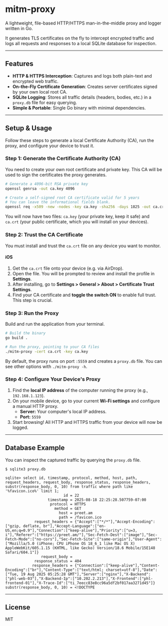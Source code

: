 # mitm-proxy

A lightweight, file-based HTTP/HTTPS man-in-the-middle proxy and logger written in Go.

It generates TLS certificates on the fly to intercept encrypted traffic and logs all requests and responses to a local SQLite database for inspection.

---

## Features

- **HTTP & HTTPS Interception**: Captures and logs both plain-text and encrypted web traffic.
- **On-the-Fly Certificate Generation**: Creates server certificates signed by your own local root CA.
- **SQLite Logging**: Stores all traffic details (headers, bodies, etc.) in a `proxy.db` file for easy querying.
- **Simple & Portable**: Single Go binary with minimal dependencies.

---

## Setup & Usage

Follow these steps to generate a local Certificate Authority (CA), run the proxy, and configure your device to trust it.

### **Step 1: Generate the Certificate Authority (CA)**

You need to create your own root certificate and private key. This CA will be used to sign the certificates the proxy generates.

```bash
# Generate a 4096-bit RSA private key
openssl genrsa -out ca.key 4096

# Create a self-signed root CA certificate valid for 5 years
# You can leave the informational fields blank.
openssl req -x509 -new -nodes -key ca.key -sha256 -days 1825 -out ca.crt
```

You will now have two files: `ca.key` (your private key, keep it safe) and `ca.crt` (your public certificate, which you will install on your devices).

### **Step 2: Trust the CA Certificate**

You must install and trust the `ca.crt` file on any device you want to monitor.

#### **iOS**

1.  Get the `ca.crt` file onto your device (e.g. via AirDrop).
2.  Open the file. You will be prompted to review and install the profile in **Settings**.
3.  After installing, go to **Settings \> General \> About \> Certificate Trust Settings**.
4.  Find your CA certificate and **toggle the switch ON** to enable full trust. This step is crucial.

### **Step 3: Run the Proxy**

Build and run the application from your terminal.

```bash
# Build the binary
go build .

# Run the proxy, pointing to your CA files
./mitm-proxy -cert ca.crt -key ca.key
```

By default, the proxy runs on port `:5559` and creates a `proxy.db` file. You can see other options with `./mitm-proxy -h`.

### **Step 4: Configure Your Device's Proxy**

1.  Find the **local IP address** of the computer running the proxy (e.g., `192.168.1.123`).
2.  On your mobile device, go to your current **Wi-Fi settings** and configure a manual HTTP proxy.
    - **Server:** Your computer's local IP address.
    - **Port:** `5559`
3.  Start browsing! All HTTP and HTTPS traffic from your device will now be logged.

---

## Database Example

You can inspect the captured traffic by querying the `proxy.db` file.

```shell
$ sqlite3 proxy.db
```

```
sqlite> select id, timestamp, protocol, method, host, path, request_headers, request_body, response_status, response_headers, substr(response_body, 0, 10) from traffic where path like '%favicon.ico%' limit 1;
                          id = 22
                   timestamp = 2025-08-18 22:25:28.507759-07:00
                    protocol = HTTPS
                      method = GET
                        host = preet.am
                        path = /favicon.ico
             request_headers = {"Accept":["*/*"],"Accept-Encoding":["gzip, deflate, br"],"Accept-Language":["en-US,en;q=0.9"],"Connection":["keep-alive"],"Priority":["u=3, i"],"Referer":["https://preet.am/"],"Sec-Fetch-Dest":["image"],"Sec-Fetch-Mode":["no-cors"],"Sec-Fetch-Site":["same-origin"],"User-Agent":["Mozilla/5.0 (iPhone; CPU iPhone OS 18_6_1 like Mac OS X) AppleWebKit/605.1.15 (KHTML, like Gecko) Version/18.6 Mobile/15E148 Safari/604.1"]}
                request_body =
             response_status = 404
            response_headers = {"Connection":["keep-alive"],"Content-Encoding":["br"],"Content-Type":["text/html; charset=utf-8"],"Date":["Tue, 19 Aug 2025 05:25:28 GMT"],"Server":["nginx"],"X-Backend":["phl-web-03"],"X-Backend-Ip":["10.202.2.213"],"X-Frontend":["phl-frontend-01"],"X-Trace-Id":["ti_7eecc83e8cc96a5df2bf017aa3271d45"]}
substr(response_body, 0, 10) = <!DOCTYPE
```

---

## License

MIT
